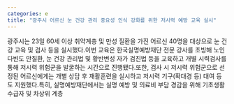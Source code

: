 ```yaml
---
categories: e
title: "광주시 어르신 눈 건강 관리 중요성 인식 강화를 위한 저시력 예방 교육 실시"
---
```

광주시는 23일 60세 이상 취약계층 및 만성 질환을 가진 어르신 40명을 대상으로 눈 건강 교육 및 검사 등을 실시했다.이번 교육은 한국실명예방재단 전문 강사를 초빙해 노인 다빈도 안질환, 눈 건강 관리법 및 황반변성 자가 검진법 등을 교육하고 개별 시력검사를 통해 저시력 위험군을 발굴하는 시간으로 진행됐다.또한, 검사 시 저시력 위험군으로 선정된 어르신에게는 개별 상담 후 재활훈련을 실시하고 저시력 기구(확대경 등) 대여 등도 지원했다.특히, 실명예방재단에서는 실명 예방 및 의료비 부담 경감을 위해 기초생활수급자 및 차상위 계층